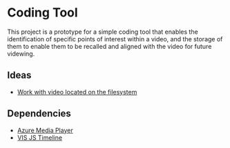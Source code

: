 # Coding Tool

This project is a prototype for a simple coding tool that enables the identification of specific points of interest within a video, and the storage of them to enable them to be recalled and aligned with the video for future videwing. 

## Ideas

* [Work with video located on the filesystem](https://stackoverflow.com/questions/8885701/play-local-hard-drive-video-file-with-html5-video-tag)

## Dependencies

* [Azure Media Player](http://amp.azure.net/libs/amp/latest/docs/index.html)
* [VIS JS Timeline](http://visjs.org/timeline_examples.html)
